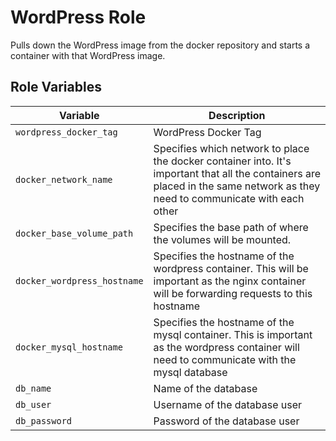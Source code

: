 # WordPress Role

Pulls down the WordPress image from the docker repository and starts a container with that WordPress image.

## Role Variables

| Variable                    | Description                                                                                                                                                                   |
| --------------------------- | ----------------------------------------------------------------------------------------------------------------------------------------------------------------------------- |
| `wordpress_docker_tag`      | WordPress Docker Tag                                                                                                                                                          |
| `docker_network_name`       | Specifies which network to place the docker container into. It's important that all the containers are placed in the same network as they need to communicate with each other |
| `docker_base_volume_path`   | Specifies the base path of where the volumes will be mounted.                                                                                                                 |
| `docker_wordpress_hostname` | Specifies the hostname of the wordpress container. This will be important as the nginx container will be forwarding requests to this hostname                                 |
| `docker_mysql_hostname`     | Specifies the hostname of the mysql container. This is important as the wordpress container will need to communicate with the mysql database                                  |
| `db_name`                   | Name of the database                                                                                                                                                          |
| `db_user`                   | Username of the database user                                                                                                                                                 |
| `db_password`               | Password of the database user                                                                                                                                                 |

